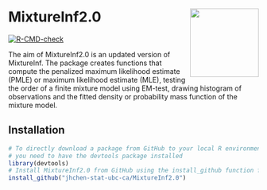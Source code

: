 # MixtureInf2.0 <a href="https://devtools.r-lib.org/"><img src="man/figures/logo.png" align="right" height="138" alt=""/></a>

<!-- badges: start -->
[![R-CMD-check](https://github.com/r-lib/devtools/actions/workflows/R-CMD-check.yaml/badge.svg)](https://github.com/tstang99/MixtureInf2.0/actions/workflows/R-CMD-check.yaml)
<!-- badges: end -->

The aim of MixtureInf2.0 is an updated version of MixtureInf. 
The package creates functions that compute the penalized maximum likelihood estimate (PMLE) or maximum likelihood estimate (MLE), 
testing the order of a finite mixture model using EM-test, 
drawing histogram of observations and the fitted density or probability mass function of the mixture model.

## Installation

```r
# To directly download a package from GitHub to your local R environment, 
# you need to have the devtools package installed
library(devtools)
# Install MixtureInf2.0 from GitHub using the install_github function from the devtools package  
install_github("jhchen-stat-ubc-ca/MixtureInf2.0")
```

